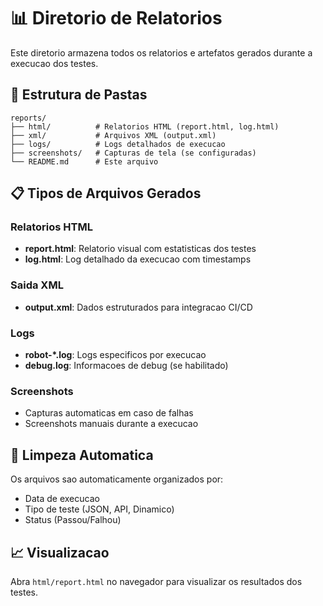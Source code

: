 # 📊 Diretorio de Relatorios

Este diretorio armazena todos os relatorios e artefatos gerados durante a execucao dos testes.

## 📁 Estrutura de Pastas

```
reports/
├── html/          # Relatorios HTML (report.html, log.html)
├── xml/           # Arquivos XML (output.xml)
├── logs/          # Logs detalhados de execucao
├── screenshots/   # Capturas de tela (se configuradas)
└── README.md      # Este arquivo
```

## 📋 Tipos de Arquivos Gerados

### Relatorios HTML
- **report.html**: Relatorio visual com estatisticas dos testes
- **log.html**: Log detalhado da execucao com timestamps

### Saida XML
- **output.xml**: Dados estruturados para integracao CI/CD

### Logs
- **robot-*.log**: Logs especificos por execucao
- **debug.log**: Informacoes de debug (se habilitado)

### Screenshots
- Capturas automaticas em caso de falhas
- Screenshots manuais durante a execucao

## 🔄 Limpeza Automatica

Os arquivos sao automaticamente organizados por:
- Data de execucao
- Tipo de teste (JSON, API, Dinamico)
- Status (Passou/Falhou)

## 📈 Visualizacao

Abra `html/report.html` no navegador para visualizar os resultados dos testes.